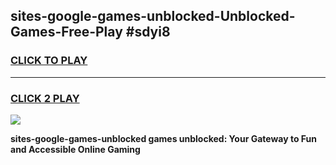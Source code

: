 
## sites-google-games-unblocked-Unblocked-Games-Free-Play #sdyi8
<h3>
<a href="https://us.freeplayer.one?title=sites-google-games-unblocked&ref=9M">CLICK TO PLAY</a></h3>
<hr>

<h3>
<a href="https://us.freeplayer.one?title=sites-google-games-unblocked&ref=9M">CLICK 2 PLAY</a>
  
</h3>

<a href="https://us.freeplayer.one?title=sites-google-games-unblocked&ref=9M"><img src="https://clearcache.store/games.png"></a>


**sites-google-games-unblocked games unblocked: Your Gateway to Fun and Accessible Online Gaming**

